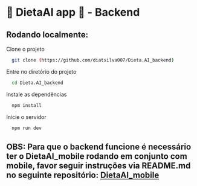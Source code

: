 # 💙 DietaAI app 📲 - Backend

## Rodando localmente:

Clone o projeto

```bash
  git clone (https://github.com/diatsilva007/Dieta.AI_backend)
```

Entre no diretório do projeto

```bash
  cd Dieta.AI_backend
```

Instale as dependências

```bash
  npm install
```

Inicie o servidor

```bash
  npm run dev
```
## OBS: Para que o backend funcione é necessário ter o DietaAI_mobile rodando em conjunto com mobile, favor seguir instruções via README.md no seguinte repositório: [DietaAI_mobile](https://github.com/diatsilva007/Dieta.AI_mobile)
